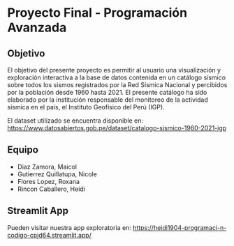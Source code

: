 # Proyecto Final - Programación Avanzada

## Objetivo
El objetivo del presente proyecto es permitir al usuario una visualización y exploración interactiva a la base de datos contenida en un catálogo sísmico sobre todos los sismos registrados por la Red Sísmica Nacional y percibidos por la población desde 1960 hasta 2021. El presente catálogo ha sido elaborado por la institución responsable del monitoreo de la actividad sísmica en el país, el Instituto Geofísico del Perú (IGP).

El dataset utilizado se encuentra disponible en: https://www.datosabiertos.gob.pe/dataset/catalogo-sismico-1960-2021-igp


## Equipo
- Diaz Zamora, Maicol
- Gutierrez Quillatupa, Nicole
- Flores Lopez, Roxana
- Rincon Caballero, Heidi

## Streamlit App
Pueden visitar nuestra app exploratoria en: https://heidi1904-programaci-n-codigo-cpjd64.streamlit.app/
